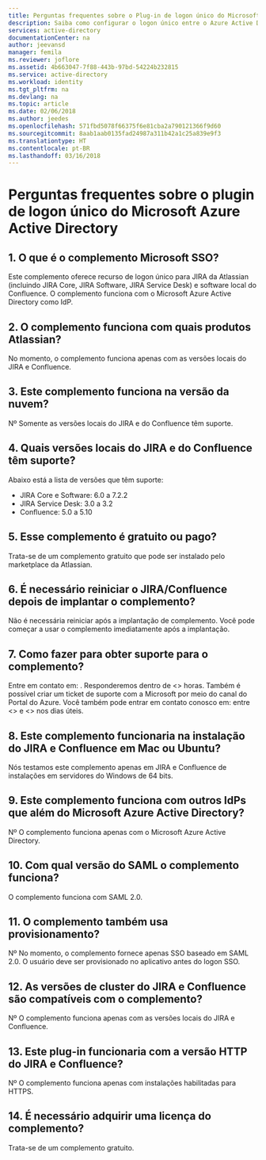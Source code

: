 ```yaml
---
title: Perguntas frequentes sobre o Plug-in de logon único do Microsoft Azure Active Directory | Microsoft Docs
description: Saiba como configurar o logon único entre o Azure Active Directory e logon único do Microsoft Azure Active Directory para JIRA.
services: active-directory
documentationCenter: na
author: jeevansd
manager: femila
ms.reviewer: joflore
ms.assetid: 4b663047-7f88-443b-97bd-54224b232815
ms.service: active-directory
ms.workload: identity
ms.tgt_pltfrm: na
ms.devlang: na
ms.topic: article
ms.date: 02/06/2018
ms.author: jeedes
ms.openlocfilehash: 571fbd5078f66375f6e81cba2a790121366f9d60
ms.sourcegitcommit: 8aab1aab0135fad24987a311b42a1c25a839e9f3
ms.translationtype: HT
ms.contentlocale: pt-BR
ms.lasthandoff: 03/16/2018
---
```

# <a name="microsoft-azure-active-directory-single-sign-on-plugin-faq"></a>Perguntas frequentes sobre o plugin de logon único do Microsoft Azure Active Directory 

## <a name="1-whats-the-microsoft-sso-add-on"></a>1. O que é o complemento Microsoft SSO?

Este complemento oferece recurso de logon único para JIRA da Atlassian (incluindo JIRA Core, JIRA Software, JIRA Service Desk) e software local do Confluence. O complemento funciona com o Microsoft Azure Active Directory como IdP.

## <a name="2-add-on-works-with-which-atlassian-products"></a>2. O complemento funciona com quais produtos Atlassian?

No momento, o complemento funciona apenas com as versões locais do JIRA e Confluence.

## <a name="3-does-this-add-on-work-on-cloud-version"></a>3. Este complemento funciona na versão da nuvem?

Nº Somente as versões locais do JIRA e do Confluence têm suporte.

## <a name="4-which-versions-of-jira-and-confluence-are-supported"></a>4. Quais versões locais do JIRA e do Confluence têm suporte?

Abaixo está a lista de versões que têm suporte:

* JIRA Core e Software: 6.0 a 7.2.2 
* JIRA Service Desk: 3.0 a 3.2 
* Confluence: 5.0 a 5.10

## <a name="5-is-this-add-on-free-or-paid"></a>5. Esse complemento é gratuito ou pago?

Trata-se de um complemento gratuito que pode ser instalado pelo marketplace da Atlassian.

## <a name="6-do-i-need-to-restart-jiraconfluence-once-i-deploy-the-add-on"></a>6. É necessário reiniciar o JIRA/Confluence depois de implantar o complemento?

Não é necessária reiniciar após a implantação de complemento. Você pode começar a usar o complemento imediatamente após a implantação.

## <a name="7-how-do-i-get-support-for-the-add-on"></a>7. Como fazer para obter suporte para o complemento?

Entre em contato em: <email>. Responderemos dentro de <> horas. Também é possível criar um ticket de suporte com a Microsoft por meio do canal do Portal do Azure. Você também pode entrar em contato conosco em: <Number> entre <> e <> nos dias úteis.

## <a name="8-would-this-add-on-work-on-mac-or-ubuntu-installation-of-jira-and-confluence"></a>8. Este complemento funcionaria na instalação do JIRA e Confluence em Mac ou Ubuntu?

Nós testamos este complemento apenas em JIRA e Confluence de instalações em servidores do Windows de 64 bits.

## <a name="9-does-this-add-on-work-with-other-idps-than-azure-ad"></a>9. Este complemento funciona com outros IdPs que além do Microsoft Azure Active Directory?

Nº O complemento funciona apenas com o Microsoft Azure Active Directory.

## <a name="10-what-version-of-saml-does-the-add-on-work-with"></a>10. Com qual versão do SAML o complemento funciona?

O complemento funciona com SAML 2.0.

## <a name="11-does-the-add-on-do-use-provisioning-as-well"></a>11. O complemento também usa provisionamento?

Nº No momento, o complemento fornece apenas SSO baseado em SAML 2.0. O usuário deve ser provisionado no aplicativo antes do logon SSO.

## <a name="12-are-cluster-versions-of-jira-and-confluence-supported-by-add-on"></a>12. As versões de cluster do JIRA e Confluence são compatíveis com o complemento?

Nº O complemento funciona apenas com as versões locais do JIRA e Confluence.

## <a name="13-would-this-plugin-work-with-http-version-of-jira-and-confluence"></a>13. Este plug-in funcionaria com a versão HTTP do JIRA e Confluence?

Nº O complemento funciona apenas com instalações habilitadas para HTTPS.

## <a name="14-do-i-need-to-buy-license-of-the-add-on"></a>14. É necessário adquirir uma licença do complemento?

Trata-se de um complemento gratuito.